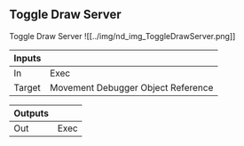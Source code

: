 ## Toggle Draw Server
Toggle Draw Server
![[../img/nd_img_ToggleDrawServer.png]]

|Inputs||
|--|--|
| In | Exec |
| Target | Movement Debugger Object Reference |

|Outputs||
|--|--|
| Out | Exec |
